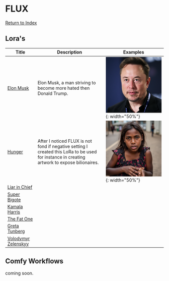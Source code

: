 # FLUX

[Return to Index](/)

## Lora's

| Title | Description | Examples |
| ----- | ----------- | -------- |
| [Elon Musk](FLUX.Elon.Musk.safetensors) |Elon Musk, a man striving to become more hated then Donald Trump. |![Elon Musk](Elon.png){: width="50%"}|
| [Hunger](FLUX.Hunger.safetensors) |After I noticed FLUX is not fond if negative setting I created this LoRa to be used for instance in creating artwork to expose bilionaires. |![Hunger](Hunger.png){: width="50%"}|
| [Liar in Chief](FLUX.Liar.In.Chief.safetensors) |||
| [Super Bigote](FLUX.SuperBigote.safetensors) |||
| [Kamala Harris](FLUX.Kamala.Harris.safetensors) |||
| [The Fat One](FLUX.The.Fat.One.safetensors) |||
| [Greta Tunberg](FLUX.Greta.Thunberg.safetensors)|||
| [Volodymyr Zelenskyy](FLUX.Volodymyr.Zelenskyy.safetensors) |||

## Comfy Workflows

coming soon.
